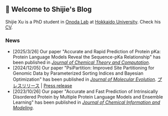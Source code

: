## 👋 Welcome to Shijie's Blog
Shijie Xu is a PhD student in [Onoda Lab](https://onoda-lab.jp) at [Hokkaido University](https://www.global.hokudai.ac.jp/). Check his [CV](docs/resume.pdf).
### News
- [2025/3/26] Our paper "Accurate and Rapid Prediction of Protein pKa: Protein Language Models Reveal the Sequence-pKa Relationship" has been published in [*Journal of Chemical Theory and Computation*](https://pubs.acs.org/doi/10.1021/acs.jctc.4c01288).
- [2024/12/05] Our paper "PsiPartition: Improved Site Partitioning for Genomic Data by Parameterized Sorting Indices and Bayesian Optimization" has been published in [*Journal of Molecular Evolution*](https://link.springer.com/article/10.1007/s00239-024-10215-7). [プレスリリース](https://www.hokudai.ac.jp/news/2024/12/post-1700.html) | [Press release](https://www.global.hokudai.ac.jp/blog/streamlining-genetic-analysis-for-phylogenetic-studies/)
- [2023/10/26] Our paper "Accurate and Fast Prediction of Intrinsically Disordered Protein by Multiple Protein Language Models and Ensemble Learning" has been published in [*Journal of Chemical Information and Modeling*](https://pubs.acs.org/doi/abs/10.1021/acs.jcim.3c01202).